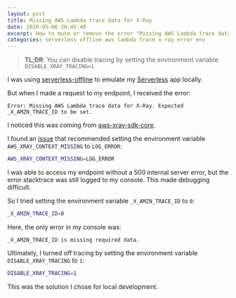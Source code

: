 ```yaml
---
layout: post
title: Missing AWS Lambda trace data for X-Ray
date: 2020-05-06 20:45:40
excerpt: How to mute or remove the error "Missing AWS Lambda trace data for X-Ray" when working with Serverless offline.
categories: serverless offline aws lambda trace x-ray error env
---
```


> **TL;DR**: You can disable tracing by setting the environment variable `DISABLE_XRAY_TRACING=1`

I was using [serverless-offline](https://github.com/dherault/serverless-offline) to emulate my [Serverless](https://www.serverless.com/) app locally.

But when I made a request to my endpoint, I received the error:

```
Error: Missing AWS Lambda trace data for X-Ray. Expected _X_AMZN_TRACE_ID to be set.
```

I noticed this was coming from [aws-xray-sdk-core](https://www.npmjs.com/package/aws-xray-sdk-core).

I found an [issue](https://github.com/dherault/serverless-offline/issues/327) that recommended setting the environment variable `AWS_XRAY_CONTEXT_MISSING` to `LOG_ERROR`:

```sh
AWS_XRAY_CONTEXT_MISSING=LOG_ERROR
```

I was able to access my endpoint without a 500 internal server error, but the error stacktrace was still logged to my console. This made debugging difficult.

So I tried setting the environment variable `_X_AMZN_TRACE_ID` to `0`:

```sh
_X_AMZN_TRACE_ID=0
```

Here, the only error in my console was:

```
_X_AMZN_TRACE_ID is missing required data.
```

Ultimately, I turned off tracing by setting the environment variable `DISABLE_XRAY_TRACING` to `1`:

```sh
DISABLE_XRAY_TRACING=1
```

This was the solution I chose for local development.
